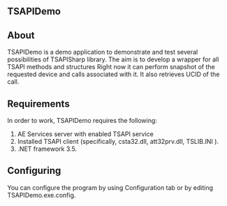 ## TSAPIDemo

## About
TSAPIDemo is a demo application to demonstrate and test several possibilities of TSAPISharp library.
The aim is to develop a wrapper for all TSAPI methods and structures
Right now it can perform snapshot of the requested device and calls associated with it.
It also retrieves UCID of the call.

## Requirements
In order to work, TSAPIDemo requires the following:<br>
1)  AE Services server with enabled TSAPI service<br>
2)  Installed TSAPI client (specifically, csta32.dll, att32prv.dll, TSLIB.INI ).<br>
3)  .NET framework 3.5.<br>

## Configuring
You can configure the program by using Configuration tab or by editing TSAPIDemo.exe.config.
